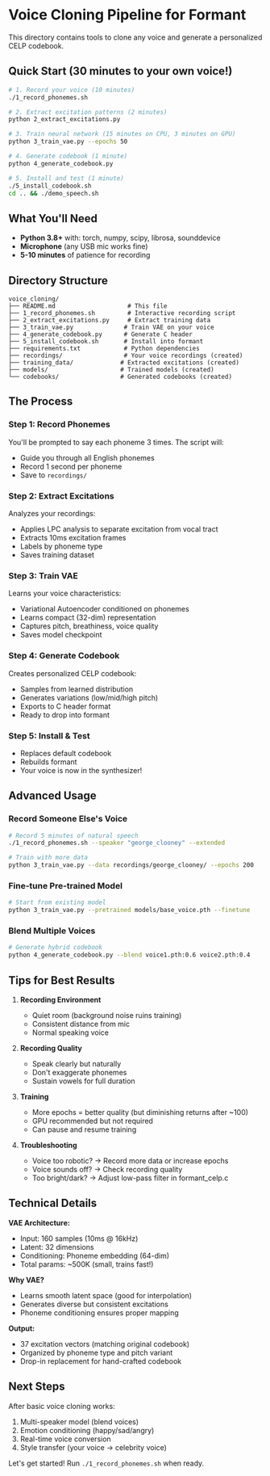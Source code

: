 # Voice Cloning Pipeline for Formant

This directory contains tools to clone any voice and generate a personalized CELP codebook.

## Quick Start (30 minutes to your own voice!)

```bash
# 1. Record your voice (10 minutes)
./1_record_phonemes.sh

# 2. Extract excitation patterns (2 minutes)
python 2_extract_excitations.py

# 3. Train neural network (15 minutes on CPU, 3 minutes on GPU)
python 3_train_vae.py --epochs 50

# 4. Generate codebook (1 minute)
python 4_generate_codebook.py

# 5. Install and test (1 minute)
./5_install_codebook.sh
cd .. && ./demo_speech.sh
```

## What You'll Need

- **Python 3.8+** with: torch, numpy, scipy, librosa, sounddevice
- **Microphone** (any USB mic works fine)
- **5-10 minutes** of patience for recording

## Directory Structure

```
voice_cloning/
├── README.md                    # This file
├── 1_record_phonemes.sh         # Interactive recording script
├── 2_extract_excitations.py     # Extract training data
├── 3_train_vae.py              # Train VAE on your voice
├── 4_generate_codebook.py      # Generate C header
├── 5_install_codebook.sh       # Install into formant
├── requirements.txt            # Python dependencies
├── recordings/                 # Your voice recordings (created)
├── training_data/             # Extracted excitations (created)
├── models/                    # Trained models (created)
└── codebooks/                 # Generated codebooks (created)
```

## The Process

### Step 1: Record Phonemes
You'll be prompted to say each phoneme 3 times. The script will:
- Guide you through all English phonemes
- Record 1 second per phoneme
- Save to `recordings/`

### Step 2: Extract Excitations
Analyzes your recordings:
- Applies LPC analysis to separate excitation from vocal tract
- Extracts 10ms excitation frames
- Labels by phoneme type
- Saves training dataset

### Step 3: Train VAE
Learns your voice characteristics:
- Variational Autoencoder conditioned on phonemes
- Learns compact (32-dim) representation
- Captures pitch, breathiness, voice quality
- Saves model checkpoint

### Step 4: Generate Codebook
Creates personalized CELP codebook:
- Samples from learned distribution
- Generates variations (low/mid/high pitch)
- Exports to C header format
- Ready to drop into formant

### Step 5: Install & Test
- Replaces default codebook
- Rebuilds formant
- Your voice is now in the synthesizer!

## Advanced Usage

### Record Someone Else's Voice

```bash
# Record 5 minutes of natural speech
./1_record_phonemes.sh --speaker "george_clooney" --extended

# Train with more data
python 3_train_vae.py --data recordings/george_clooney/ --epochs 200
```

### Fine-tune Pre-trained Model

```bash
# Start from existing model
python 3_train_vae.py --pretrained models/base_voice.pth --finetune
```

### Blend Multiple Voices

```bash
# Generate hybrid codebook
python 4_generate_codebook.py --blend voice1.pth:0.6 voice2.pth:0.4
```

## Tips for Best Results

1. **Recording Environment**
   - Quiet room (background noise ruins training)
   - Consistent distance from mic
   - Normal speaking voice

2. **Recording Quality**
   - Speak clearly but naturally
   - Don't exaggerate phonemes
   - Sustain vowels for full duration

3. **Training**
   - More epochs = better quality (but diminishing returns after ~100)
   - GPU recommended but not required
   - Can pause and resume training

4. **Troubleshooting**
   - Voice too robotic? → Record more data or increase epochs
   - Voice sounds off? → Check recording quality
   - Too bright/dark? → Adjust low-pass filter in formant_celp.c

## Technical Details

**VAE Architecture:**
- Input: 160 samples (10ms @ 16kHz)
- Latent: 32 dimensions
- Conditioning: Phoneme embedding (64-dim)
- Total params: ~500K (small, trains fast!)

**Why VAE?**
- Learns smooth latent space (good for interpolation)
- Generates diverse but consistent excitations
- Phoneme conditioning ensures proper mapping

**Output:**
- 37 excitation vectors (matching original codebook)
- Organized by phoneme type and pitch variant
- Drop-in replacement for hand-crafted codebook

## Next Steps

After basic voice cloning works:
1. Multi-speaker model (blend voices)
2. Emotion conditioning (happy/sad/angry)
3. Real-time voice conversion
4. Style transfer (your voice → celebrity voice)

Let's get started! Run `./1_record_phonemes.sh` when ready.
